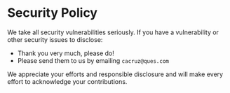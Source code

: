 # Security Policy

We take all security vulnerabilities seriously.
If you have a vulnerability or other security issues to disclose:

- Thank you very much, please do!
- Please send them to us by emailing `cacruz@ques.com`

We appreciate your efforts and responsible disclosure and will make every effort to acknowledge your contributions.
